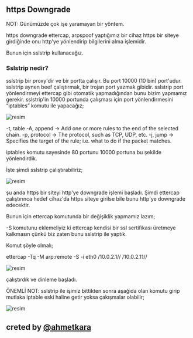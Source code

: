 
  ## https Downgrade
  
  NOT: Günümüzde çok işe yaramayan bir yöntem.

  https downgrade ettercap, arpspoof yaptığımız bir cihaz https bir siteye girdiğinde onu http'ye yönlendirip bilgilerini alma işlemidir.
  
  Bunun için sslstrip kullanacağız. 
  
  ### Sslstrip nedir?
  
  sslstrip bir proxy'dir ve bir portta çalışır. Bu port 10000 (10 bin) port'udur. sslstrip aynen beef çalıştırmak, bir trojan port yazmak gibidir. sslstrip port yönlendirmeyi ettercap gibi otomatik yapmadığından bunu bizim yapmamız gerekir. sslstrip'in 10000 portunda çalışması için port yönlendirmesini “iptables” komutu ile yapacağız;
  
  ![resim](https://user-images.githubusercontent.com/18248422/176998586-33c2dc8c-eac5-4274-9b43-f0c88411044a.png)
  
  -t, table
  -A, append →  Add one or more rules to the end of the selected chain.
  -p, protocol → The protocol, such as TCP, UDP, etc.
  -j, jump → Specifies the target of the rule; i.e. what to do if the packet matches.
  
  iptables komutu sayesinde 80 portunu 10000 portuna bu şekilde yönlendirdik. 
  
  İşte şimdi sslstrip çalıştırabiliriz;
  
  ![resim](https://user-images.githubusercontent.com/18248422/176998588-14c9cd84-93ce-492a-94cc-7c902d821001.png)
   
 şu anda https bir siteyi http'ye downgrade işlemi başladı. Şimdi ettercap çalıştırınca hedef cihaz'da https siteye girilse bile bunu http'ye downgrade edecektir. 
  
 Bunun için ettercap komutunda bir değişiklik yapmamız lazım;
 
 -S komutunu eklemeliyiz ki ettercap kendisi bir ssl sertifikası üretmeye kalkmasın çünkü biz zaten bunu sslstrip ile yaptık.
 
 Komut şöyle olmalı;
 
 ettercap -Tq -M arp:remote -S -i eth0 /10.0.2.1// /10.0.2.11//
 
 ![resim](https://user-images.githubusercontent.com/18248422/176998595-8d35a61b-5dce-4e44-99cb-eac99abacad8.png)
 
 çalıştırdık ve dinleme başladı. 
 
 ÖNEMLİ NOT: sslstrip ile işimiz bittikten sonra aşağıda olan komutu girip mutlaka iptable eski haline getir yoksa çakışmalar olabilir;
 
 ![resim](https://user-images.githubusercontent.com/18248422/176998598-e6ddd74a-b669-4e47-a66a-db3682302666.png)
 
 ## creted by [@ahmetkara](https://github.com/ahmetQara)

 
 
